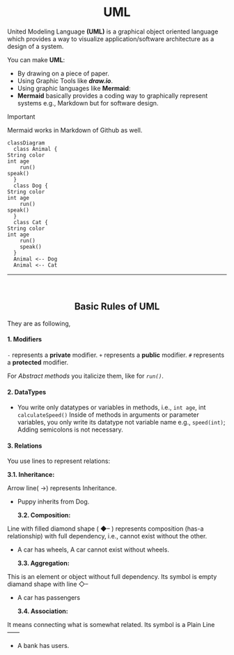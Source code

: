 <h1 align ='center'>UML</h1>

United Modeling Language **(UML)** is a graphical object oriented language which provides a way to visualize application/software architecture as a design of a system.


You can make **UML**:
- By drawing on a piece of paper.
- Using Graphic Tools like _**draw.io**_.
- Using graphic languages like **Mermaid**:
- **Mermaid** basically provides a coding way to graphically represent systems e.g., Markdown but for software design.

> [!important]
> Mermaid works in Markdown of Github as well.




```mermaid
classDiagram
  class Animal {
String color
int age
    run()
speak()
  }
  class Dog {
String color
int age
    run()
speak()
  }
  class Cat {
String color
int age
    run()
    speak()
  }
  Animal <-- Dog
  Animal <-- Cat

  ```
---

<br>
<h2 align ='center'>Basic Rules of UML</h2>


They are as following,
#### 1. Modifiers
`-` represents a **private** modifier.
`+` represents a **public** modifier.
`#` represents a **protected** modifier.


For _Abstract methods_ you italicize them, like for _`run()`_.

#### 2. DataTypes
- You write only datatypes or variables in methods,
i.e., `int age`, int `calculateSpeed()`
Inside of methods in arguments or parameter variables, you only write its datatype not variable name e.g., `speed(int)`;
Adding semicolons is not necessary.

#### 3. Relations
You use lines to represent relations:

  **3.1. Inheritance:**

Arrow line( →) represents Inheritance.
- Puppy inherits from Dog.

  **3.2. Composition:**

Line with filled diamond shape ( ◆– ) represents composition (has-a relationship) with full dependency, i.e., cannot exist without the other.
- A car has wheels, A car cannot exist without wheels.

  **3.3. Aggregation:**

This is an element or object without full dependency.
Its symbol is empty diamand shape with line ◇– 
- A car has passengers

  **3.4. Association:**

It means connecting what is somewhat related.
Its symbol is a Plain Line —— 
- A bank has users.












